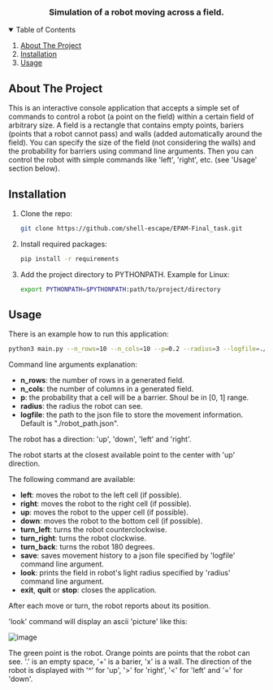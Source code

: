 <h3 align="center">Simulation of a robot moving across a field.</h3>

<!-- TABLE OF CONTENTS -->
<details open="open">
  <summary>Table of Contents</summary>
  <ol>
    <li><a href="#about-the-project">About The Project</a></li>
    <li><a href="#installation">Installation</a></li>
    <li><a href="#usage">Usage</a></li>
  </ol>
</details>

<!-- ABOUT THE PROJECT -->
## About The Project
This is an interactive console application that accepts a simple set of commands to control a robot (a point on the field) within a certain field of arbitrary size. A field is a rectangle that contains empty points, bariers (points that a robot cannot pass) and walls (added automatically around the field). You can specify the size of the field (not considering the walls) and the probability for barriers using command line arguments. Then you can control the robot with simple commands like 'left', 'right', etc. (see 'Usage' section below).


<!-- GETTING STARTED -->
## Installation

1. Clone the repo:
   ```sh
   git clone https://github.com/shell-escape/EPAM-Final_task.git
   ```
2. Install required packages:
   ```sh
   pip install -r requirements
   ```
3. Add the project directory to PYTHONPATH. Example for Linux:
   ```sh
   export PYTHONPATH=$PYTHONPATH:path/to/project/directory
   ```
   
<!-- USAGE EXAMPLES -->
## Usage

There is an example how to run this application:
   ```sh
   python3 main.py --n_rows=10 --n_cols=10 --p=0.2 --radius=3 --logfile=./file.json
   ```

Command line arguments explanation:
* **n_rows**: the number of rows in a generated field.
* **n_cols**: the number of columns in a generated field.
* **p**: the probability that a cell will be a barrier. Shoul be in [0, 1] range.
* **radius**: the radius the robot can see.
* **logfile**: the path to the json file to store the movement information. Default is "./robot_path.json".

The robot has a direction: 'up', 'down', 'left' and 'right'.

The robot starts at the closest available point to the center with 'up' direction.

The following command are available:
* **left**: moves the robot to the left cell (if possible).
* **right**: moves the robot to the right cell (if possible).
* **up**: moves the robot to the upper cell (if possible).
* **down**: moves the robot to the bottom cell (if possible).
* **turn_left**: turns the robot counterclockwise.
* **turn_right**: turns the robot clockwise.
* **turn_back**: turns the robot 180 degrees.
* **save**: saves movement history to a json file specified by 'logfile' command line argument.
* **look**: prints the field in robot's light radius specified by 'radius' command line argument.
* **exit**, **quit** or **stop**: closes the application.

After each move or turn, the robot reports about its position.

'look' command will display an ascii 'picture' like this:

![image](https://user-images.githubusercontent.com/77696343/123671147-a0adff00-d846-11eb-8c79-5b212ad09be3.png)

The green point is the robot. Orange points are points that the robot can see. '.' is an empty space, '+' is a barier, 'x' is a wall. The direction of the robot is displayed with '^' for 'up', '>' for 'right', '<' for 'left' and '=' for 'down'.
